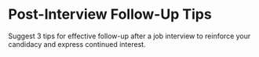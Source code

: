 # Post-Interview Follow-Up Tips

Suggest 3 tips for effective follow-up after a job interview to reinforce your candidacy and express continued interest.